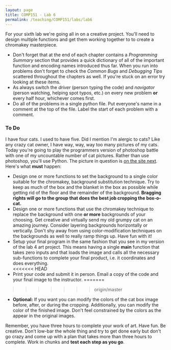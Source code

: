 ```yaml
---
layout: page
title: COMP151 - Lab 6
permalink: /teaching/COMP151/labs/lab6
---
```


For your sixth lab we're going all in on a creative project. You'll need to design multiple functions and get them working together to to create a chromakey masterpiece.


* Don't forget that at the end of each chapter contains a *Programming Summary* section that provides a quick dictionary of all of the important function and encoding names introduced thus far. When you run into problems don't forget to check the *Common Bugs* and *Debugging Tips* scattered throughout the chapters as well. If you're stuck on an error try looking at these items.
* As always switch the *driver* (person typing the code) and *navigator* (person watching, helping spot typos, etc.) on every new problem **or** every half hour, whichever comes first.
* Do all of the problems in a single python file. Put everyone's name in a comment at the top of the file. Label the start of each problem with a comment.

### To Do

I have four cats. I used to have five. Did I mention I'm alergic to cats? Like any crazy cat owner, I have way, way, way too many pictures of my cats.  Today you're going to play the programmers version of photoshop battle with one of my uncountable number of cat pictures. Rather than use photoshop, you'll use Python. The picture in question is [on the site next](/teaching/COMP151/labs/Lab6-CatInABox-scaled.jpg). Here's what **must** happen:

* Design one or more functions to set the background to a single color suitable for the chromakey, background substitution technique. Try to keep as much of the box and the blanket in the box as possible while getting rid of the floor and the remainder of the background. **Bragging rights will go to the group that does the best job cropping the box-o-cat.**
* Design one or more functions that use the chromakey technique to replace the background with one **or more** backgrounds of your choosing.  Get creative and virtually send my old grumpy cat on an amazing journey. Consider layering backgrounds horizontally or vertically. Don't shy away from using color-modification techniques on the backgrounds as well to really ramp things up. Have fun with it!
* Setup your final program in the same fashion that you see in my version of the lab 4 art project. This means having a single **main** function that takes zero inputs and that loads the image and calls all the necessary sub-functions to complete your final product, i.e. it coordinates and does everything.   
<<<<<<< HEAD
* Print your code and submit it in person. Email a copy of the code and your final image to the instructor. 
=======
>>>>>>> origin/master
* **Optional:**  If you want you can modify the colors of the cat box image before, after, or during the cropping. Additionally, you can modify the color of the finished image.  Don't feel constrained by the colors as the appear in the original images.


Remember, you have three hours to complete your work of art. Have fun. Be creative. Don't low-bar the whole thing and try to get done early but don't go crazy and come up with a plan that takes more than three hours to complete. Work in chunks and **test each step as you go**.  
